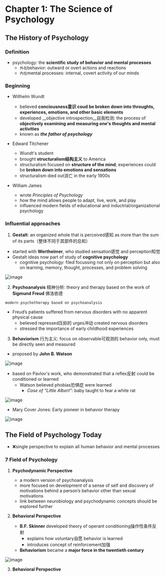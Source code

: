 # Chapter 1: The Science of Psychology
## The History of Psychology
### Definition
- psychology: the __scientific study of behavior and mental processes__
  - `外在`behavior: outward or overt actions and reactions
  - `内在`mental processes: internal, covert activity of our minds

### Beginning
- Willhelm Wundt
  - believed __conciousness意识 coud be broken down into throughts, experiences, emotions, and other basic elements__
  - developed __objective introspection__自我检测: the process of __objectively examining and measuring one's thoughts and mental activities__
  - known as ___the father of psychology___

- Edward Titchener
  - Wundt's student
  - brought __structuralism结构主义__ to America
  - structuralism focused on __structure of the mind__; experiences could be __broken down into emotions and sensations__
  - structuralism died out消亡 in the early 1900s

- William James
  - wrote _Principles of Psychology_
  - how the mind allows people to adapt, live, work, and play
  - influenced modern fields of educational and inductrial/organizational psychology

### Influential approaches
1. __Gestalt__: an organized whole that is perceived感知 as more than the sum of its parts（整体不同于其部件的总和）
  - started with __Wertheimer__, who studied sensation感觉 and perception知觉
  - Gestalt ideas now part of study of __cognitive psychology__
    - cognitive psychology: filed focussing not only on perception but also on learning,     memory, thought, processes, and problem solving

![image](https://github.com/wtxd1234/Intro-to-Psychology/assets/41671135/a2e9e38b-34f3-4a12-8c46-01c79b0c154b)

2. __Psychoanalysis__ 精神分析: theory and therapy based on the work of __Sigmund Freud__ 佛洛依德
```
modern psychotherapy based on psychoanalysis
```

  - Freud’s patients suffered from nervous disorders with no apparent physical cause​
    - believed repressed压抑的 urges冲动 created nervous disorders
    - stressed the importance of early childhood experiences

3. __Behaviorism__ 行为主义: focus on observable可观测的 behavior only, must be directly seen and measured
  - proposed by __John B. Watson__

![image](https://github.com/wtxd1234/Intro-to-Psychology/assets/41671135/c4abe869-bc59-4429-91fd-ae64a0894470)
  
  - based on Pavlov's work, who demonstrated that a reflex反射 could be conditioned or learned
    - Watson believed phobias恐惧症 were learned
      - _Case of “Little Albert”_: baby taught to fear a white rat​

![image](https://github.com/wtxd1234/Intro-to-Psychology/assets/41671135/09c40a95-3df3-46b7-b3e3-a6ae962e3cc3)

  - Mary Cover Jones: Early pioneer in behavior therapy

![image](https://github.com/wtxd1234/Intro-to-Psychology/assets/41671135/c95e8c1b-a777-4921-837f-0be7ec015416)

## The Field of Psychology Today
- ❌single perspective to explain all human behavior and mental processes

### 7 Field of Psychology

1. __Psychodynamic Perspective__
   - a modern version of psychoanalysis
   - more focused on development of a sense of self and discovery of motivations behind a person’s behavior other than sexual motivations​
   - link between neurobiology and psychodynamic concepts should be explored further​

2. __Behavioral Perspective__
   - __B.F. Skinner__ developed theory of operant conditioning​操作性条件反射
     - explains how voluntary自愿 behavior is learned
     - introduces concept of reinforcement加强
   - __​Behaviorism__ became a __major force in the twentieth century​__

![image](https://github.com/wtxd1234/Intro-to-Psychology/assets/41671135/fb9494e3-2175-4b12-8739-2fb054c1acaf)

3. __Behavioral Perspective__
